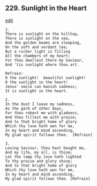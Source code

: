 
## 229.  Sunlight in the Heart
[edit](https://docs.google.com/document/d/1poNY7ILTprXDw5bfFzxd1A_28578mav9/edit?mode=html)



    1.
    There is sunlight on the hilltop,
    There is sunlight on the sea,
    And the golden beams are sleeping,
    On the soft and verdant lea;
    But a richer light is filling
    All the chambers of my heart;
    For thou dwellest there my Saviour,
    And 'tis sunlight where thou art.

    Refrain:
    O the sunlight!  beautiful sunlight!
    O the sunlight in the heart!
    Jesus' smile can banish sadness;
    It is sunlight in the heart.

    2.
    In the dust I leave my sadness,
    As the garb of other days,
    For thou robest me with gladness,
    And thou fillest me with praise;
    And to that bright home of glory
    Which thy love hath won for me,
    In my heart and mind ascending,
    My glad spirit follows thee.  [Refrain]

    3.
    Loving Saviour, thou hast bought me,
    And my life, my all, is thine;
    Let the lamp thy love hath lighted
    To thy praise and glory shine;
    And to that bright home of glory
    Which thy love hath won for me,
    In my heart and mind ascending,
    My glad spirit follows thee. [Refrain]

